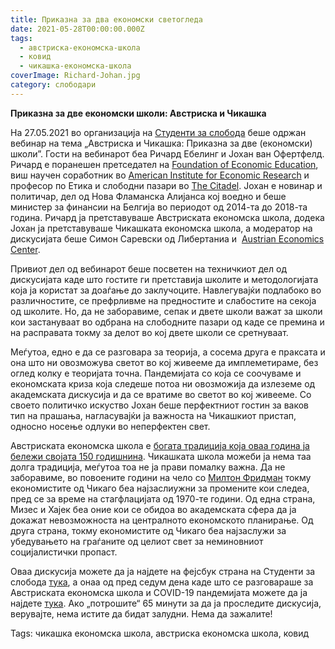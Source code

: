 ```yaml
---
title: Приказна за два економски светогледа
date: 2021-05-28T00:00:00.000Z
tags:
  - австриска-економска-школа
  - ковид
  - чикашка-економска-школа
coverImage: Richard-Johan.jpg
category: слободари
---
```


**Приказна за две економски школи: Австриска и Чикашка**

На 27.05.2021 во организација на [Студенти за слобода](http://studentsforliberty.org/) беше одржан вебинар на тема „Австриска и Чикашка: Приказна за две (економски) школи”. Гости на вебинарот беа Ричард Ебелинг и Јохан ван Офертфелд. Ричард е поранешен претседател на [Foundation of Economic Education](https://fee.org/), виш научен соработник во [American Institute for Economic Research](https://www.aier.org/) и професор по Етика и слободни пазари во [The Citadel](https://go.citadel.edu/). Јохан е новинар и политичар, дел од Нова Фламанска Алијанса кој воедно и беше министер за финансии на Белгија во периодот од 2014-та до 2018-та година. Ричард ја претставуваше Австриската економска школа, додека Јохан ја претставуваше Чикашката економска школа, а модератор на дискусијата беше Симон Саревски од Либертаниа и  [Austrian Economics Center](https://www.austriancenter.com/covid-war-children/).

Привиот дел од вебинарот беше посветен на техничкиот дел од дискусијата каде што гостите ги претставија школите и методологијата која ја користат за доаѓање до заклучоците. Навлегувајќи подлабоко во различностите, се префрливме на предностите и слабостите на секоја од школите. Но, да не заборавиме, сепак и двете школи важат за школи кои застануваат во одбрана на слободните пазари од каде се премина и на расправата токму за делот во кој двете школи се сретнуваат.

Меѓутоа, едно е да се разговара за теорија, а сосема друга е праксата и она што ни овозможува светот во кој живееме да имплеметираме, без оглед колку е теоријата точна. Пандемијата со која се соочуваме и економската криза која следеше потоа ни овозможија да излеземе од акадeмската дискусија и да се вратиме во светот во кој живееме. Со своето политичко искуство Јохан беше перфектниот гостин за ваков тип на прашања, нагласувајќи ја важноста на Чикашкиот пристап, односно носење одлуки во неперфектен свет.

Австриската економска школа е [богата традиција која оваа година ја бележи својата 150 годишнина](http://libertaniabackup.local/marginalisticka-revolucija-150-godini-podocna/). Чикашката школа можеби ја нема таа долга традиција, меѓутоа тоа не ја прави помалку важна. Да не заборавиме, во повоените години на чело со [Милтон Фридман](http://libertaniabackup.local/milton-fridman-virtuoz-na-slobodata/) токму економистите од Чикаго беа најзаслиужни за промените кои следеа, пред се за време на стагфлацијата од 1970-те години. Од една страна, Мизес и Хајек беа оние кои се обидоа во академската сфера да ја докажат невозможноста на централното економското планирање. Од друга страна, токму економистите од Чикаго беа најзаслужи за убедувањето на граѓаните од целиот свет за неминовниот социјалистички пропаст.

Оваа дискусија можете да ја најдете на фејсбук страна на Студенти за слобода [тука](https://fb.watch/5MxUuLahKm/), а онаа од пред седум дена каде што се разговараше за Австриската економска школа и COVID-19 пандемијата можете да ја најдете [тука](https://www.facebook.com/watch/live/?v=826865848233214&ref=watch_permalink). Ако „потрошите“ 65 минути за да ја проследите дискусија, верувајте, нема истите да бидат залудни. Нема да зажалите! 

Tags: чикашка економска школа, австриска економска школа, ковид
